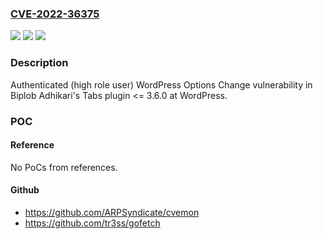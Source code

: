 ### [CVE-2022-36375](https://cve.mitre.org/cgi-bin/cvename.cgi?name=CVE-2022-36375)
![](https://img.shields.io/static/v1?label=Product&message=Tabs%20(WordPress%20plugin)&color=blue)
![](https://img.shields.io/static/v1?label=Version&message=n%2Fa&color=blue)
![](https://img.shields.io/static/v1?label=Vulnerability&message=CWE-264%20Permissions%2C%20Privileges%2C%20and%20Access%20Controls&color=brighgreen)

### Description

Authenticated (high role user) WordPress Options Change vulnerability in Biplob Adhikari's Tabs plugin <= 3.6.0 at WordPress.

### POC

#### Reference
No PoCs from references.

#### Github
- https://github.com/ARPSyndicate/cvemon
- https://github.com/tr3ss/gofetch

